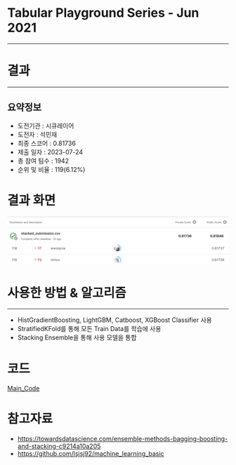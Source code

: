 # Tabular Playground Series - Jun 2021
***
# 결과
***
## 요약정보
- 도전기관 : 시큐레이어
- 도전자 : 석민재
- 최종 스코어 : 0.81736
- 제출 일자 : 2023-07-24
- 총 참여 팀수 : 1942
- 순위 및 비율 : 119(6.12%)

# 결과 화면
![submission](./img/submission.png)
![leaderboard](./img/leaderboard.png)

# 사용한 방법 & 알고리즘
***
- HistGradientBoosting, LightGBM, Catboost, XGBoost Classifier 사용
- StratifiedKFold를 통해 모든 Train Data를 학습에 사용
- Stacking Ensemble을 통해 사용 모델을 통합

# 코드
[Main_Code](./main.ipynb)

# 참고자료
- https://towardsdatascience.com/ensemble-methods-bagging-boosting-and-stacking-c9214a10a205
- https://github.com/lsjsj92/machine_learning_basic
